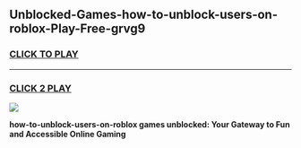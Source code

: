
## Unblocked-Games-how-to-unblock-users-on-roblox-Play-Free-grvg9
<h3>
<a href="https://premium76.site?title=how-to-unblock-users-on-roblox&ref=20M">CLICK TO PLAY</a></h3>
<hr>

<h3>
<a href="https://premium76.site?title=how-to-unblock-users-on-roblox&ref=20M">CLICK 2 PLAY</a>
  
</h3>

<a href="https://premium76.site?title=how-to-unblock-users-on-roblox&ref=19M"><img src="https://clearcache.store/games.png"></a>


**how-to-unblock-users-on-roblox games unblocked: Your Gateway to Fun and Accessible Online Gaming**

